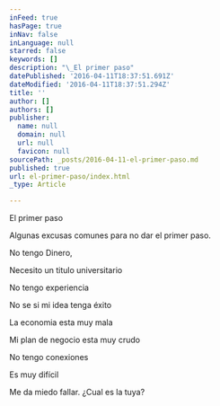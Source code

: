 ```yaml
---
inFeed: true
hasPage: true
inNav: false
inLanguage: null
starred: false
keywords: []
description: "\_El primer paso"
datePublished: '2016-04-11T18:37:51.691Z'
dateModified: '2016-04-11T18:37:51.294Z'
title: ''
author: []
authors: []
publisher:
  name: null
  domain: null
  url: null
  favicon: null
sourcePath: _posts/2016-04-11-el-primer-paso.md
published: true
url: el-primer-paso/index.html
_type: Article

---
```

El primer paso

Algunas excusas comunes para no dar el primer paso. 

No tengo Dinero, 

Necesito un titulo universitario 

No tengo experiencia 

No se si mi idea tenga éxito 

La economia esta muy mala 

Mi plan de negocio esta muy crudo 

No tengo conexiones 

Es muy difícil 

Me da miedo fallar. 
¿Cual es la tuya?